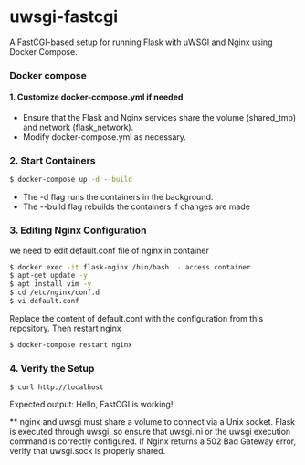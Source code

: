 # uwsgi-fastcgi
A FastCGI-based setup for running Flask with uWSGI and Nginx using Docker Compose.

### Docker compose
#### 1. Customize docker-compose.yml if needed 
- Ensure that the Flask and Nginx services share the volume (shared_tmp) and network (flask_network).
- Modify docker-compose.yml as necessary.

### 2. Start Containers 
```bash
$ docker-compose up -d --build
```
- The -d flag runs the containers in the background.
- The --build flag rebuilds the containers if changes are made

### 3. Editing Nginx Configuration
we need to edit default.conf file of nginx in container 
```bash
$ docker exec -it flask-nginx /bin/bash  - access container
$ apt-get update -y
$ apt install vim -y
$ cd /etc/nginx/conf.d
$ vi default.conf
```
Replace the content of default.conf with the configuration from this repository.
Then restart nginx 
```bash
$ docker-compose restart nginx
```

### 4. Verify the Setup 
```
$ curl http://localhost
```
Expected output: Hello, FastCGI is working!

** nginx and uwsgi must share a volume to connect via a Unix socket.
Flask is executed through uwsgi, so ensure that uwsgi.ini or the uwsgi execution command is correctly configured.
If Nginx returns a 502 Bad Gateway error, verify that uwsgi.sock is properly shared.
